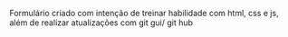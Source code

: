 Formulário criado com intenção de treinar habilidade com html, css e js, além de realizar atualizações com git gui/ git hub

